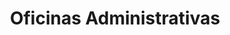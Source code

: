 ---
title: "Oficinas Administrativas"
url: /cuenca/oficinas-administrativas/
shop: directores de funerarias
---